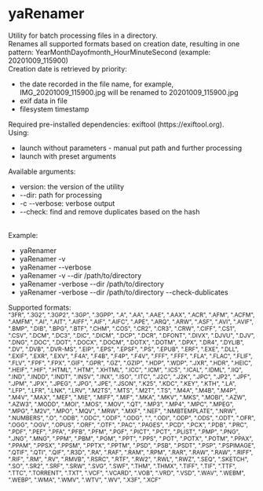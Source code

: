 # yaRenamer
Utility for batch processing files in a directory.<br>
Renames all supported formats based on creation date, resulting in one pattern: YearMonthDayofmonth_HourMinuteSecond (example: 20201009_115900)<br>
Creation date is retrieved by priority:
<ul>
<li> the date recorded in the file name, for example, IMG_20201009_115900.jpg will be renamed to 20201009_115900.jpg</li>
<li> exif data in file</li>
<li> filesystem timestamp</li>
</ul>
Required pre-installed dependencies: exiftool (https://exiftool.org).<br>
Using:
<ul>
<li> launch without parameters - manual put path and further processing</li>
<li> launch with preset arguments</li>
</ul>
Available arguments:
<ul>
<li> version: the version of the utility</li>
<li> --dir: path for processing</li>
<li> -c --verbose: verbose output</li>
<li> --check: find and remove duplicates based on the hash</li>
</ul>
<br>
Example:<br>
<ul>
<li> yaRenamer</li>
<li> yaRenamer -v</li>
<li> yaRenamer --verbose</li>
<li> yaRenamer -v --dir /path/to/directory</li>
<li> yaRenamer -verbose --dir /path/to/directory</li>
<li> yaRenamer -verbose --dir /path/to/directory --check-dublicates</li>
</ul>
Supported formats:<br>
<sup>
"3FR", ".3G2", ".3GP2", ".3GP", ".3GPP", ".A", ".AA", ".AAE", ".AAX", ".ACR", ".AFM", ".ACFM", ".AMFM", ".AI", ".AIT", ".AIFF",
".AIF", ".AIFC", ".APE", ".ARQ", ".ARW", ".ASF", ".AVI", ".AVIF", ".BMP", ".DIB", ".BPG", ".BTF", ".CHM", ".COS", ".CR2", ".CR3",
".CRW", ".CIFF", ".CS1", ".CSV", ".DCM", ".DC3", ".DIC", ".DICM", ".DCP", ".DCR", ".DFONT", ".DIVX", ".DJVU", ".DJV", ".DNG",
".DOC", ".DOT", ".DOCX", ".DOCM", ".DOTX", ".DOTM", ".DPX", ".DR4", ".DYLIB", ".DV", ".DVB", ".DVR-MS", ".EIP", ".EPS", ".EPSF",
".PS", ".EPUB", ".ERF", ".EXE", ".DLL", ".EXIF", ".EXR", ".EXV", ".F4A", ".F4B", ".F4P", ".F4V", ".FFF", ".FFF", ".FLA", ".FLAC",
".FLIF", ".FLV", ".FPF", ".FPX", ".GIF", ".GPR", ".GZ", ".GZIP", ".HDP", ".WDP", ".JXR", ".HDR", ".HEIC", ".HEIF", ".HIF", ".HTML",
".HTM", ".XHTML", ".ICC", ".ICM", ".ICS", ".ICAL", ".IDML", ".IIQ", ".IND", ".INDD", ".INDT", ".INSV", ".INX", ".ISO", ".ITC", ".J2C",
".J2K", ".JPC", ".JP2", ".JPF", ".JPM", ".JPX", ".JPEG", ".JPG", ".JPE", ".JSON", ".K25", ".KDC", ".KEY", ".KTH", ".LA", ".LFP",
".LFR", ".LNK", ".LRV", ".M2TS", ".MTS", ".M2T", ".TS", ".M4A", ".M4B", ".M4P", ".M4V", ".MAX", ".MEF", ".MIE", ".MIFF", ".MIF",
".MKA", ".MKV", ".MKS", ".MOBI", ".AZW", ".AZW3", ".MODD", ".MOI", ".MOS", ".MOV", ".QT", ".MP3", ".MP4", ".MPC", ".MPEG", ".MPG",
".M2V", ".MPO", ".MQV", ".MRW", ".MXF", ".NEF", ".NMBTEMPLATE", ".NRW", ".NUMBERS", ".O", ".ODB", ".ODC", ".ODF", ".ODG", ".", ".ODI",
".ODP", ".ODS", ".ODT", ".OFR", ".OGG", ".OGV", ".OPUS", ".ORF", ".OTF", ".PAC", ".PAGES", ".PCD", ".PCX", ".PDB", ".PRC", ".PDF",
".PEF", ".PFA", ".PFB", ".PFM", ".PGF", ".PICT", ".PCT", ".PLIST", ".PMP", ".PNG", ".JNG", ".MNG", ".PPM", ".PBM", ".PGM", ".PPT",
".PPS", ".POT", ".POTX", ".POTM", ".PPAX", ".PPAM", ".PPSX", ".PPSM", ".PPTX", ".PPTM", ".PSD", ".PSB", ".PSDT", ".PSP", ".PSPIMAGE",
".QTIF", ".QTI", ".QIF", ".R3D", ".RA", ".RAF", ".RAM", ".RPM", ".RAR", ".RAW", ".RAW", ".RIFF", ".RIF", ".RM", ".RV", ".RMVB", ".RSRC",
".RTF", ".RW2", ".RWL", ".RWZ", ".SEQ", ".SKETCH", ".SO", ".SR2", ".SRF", ".SRW", ".SVG", ".SWF", ".THM", ".THMX", ".TIFF", ".TIF", ".TTF",
".TTC", ".TORRENT", ".TXT", ".VCF", ".VCARD", ".VOB", ".VRD", ".VSD", ".WAV", ".WEBM", ".WEBP", ".WMA", ".WMV", ".WTV", ".WV", ".X3F", ".XCF"
</sup>
